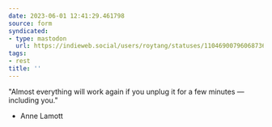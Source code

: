 ```yaml
---
date: 2023-06-01 12:41:29.461798
source: form
syndicated:
- type: mastodon
  url: https://indieweb.social/users/roytang/statuses/110469007960687367
tags:
- rest
title: ''
---
```


"Almost everything will work again if you unplug it for a few minutes — including you."

- Anne Lamott